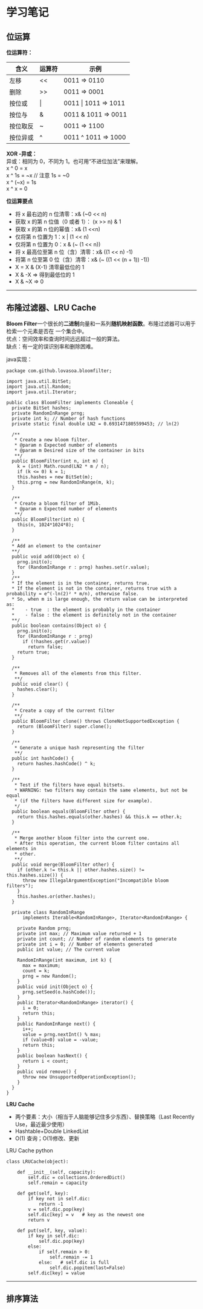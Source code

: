 # 学习笔记

## 位运算

**位运算符：**  

|  **含义**   | **运算符**  |  **示例**   | 
|  ----  | ----  | ----  |
| 左移  | << | 0011 => 0110 | 
| 删除  | >> | 0011 => 0001| 
| 按位或  | \| | 0011 \| 1011 => 1011 | 
| 按位与 | & | 0011 & 1011 => 0011 | 
| 按位取反  | ~ | 0011 => 1100 | 
| 按位异或 | ^ | 0011 ^ 1011 => 1000 |


**XOR -异或：**  
异或：相同为 0，不同为 1。也可用“不进位加法”来理解。  
x ^ 0 = x  
x ^ 1s = ~x // 注意 1s = ~0  
x ^ (~x) = 1s  
x ^ x = 0  

**位运算要点**     

- 将 x 最右边的 n 位清零：x& (~0 << n)  
- 获取 x 的第 n 位值（0 或者 1）： (x >> n) & 1  
- 获取 x 的第 n 位的幂值：x& (1 <<n)  
- 仅将第 n 位置为 1：x | (1 << n)  
- 仅将第 n 位置为 0：x & (~ (1 << n))    
- 将 x 最高位至第 n 位（含）清零：x& ((1 << n) -1)  
- 将第 n 位至第 0 位（含）清零：x& (~ ((1 << (n + 1)) -1))  
- X = X & (X-1) 清零最低位的 1  
- X & -X => 得到最低位的 1  
- X & ~X => 0  

***

## 布隆过滤器、LRU Cache  

**Bloom Filter**一个很长的**二进制**向量和一系列**随机映射函数**。布隆过滤器可以用于检索一个元素是否在
一个集合中。  
优点：空间效率和查询时间远远超过一般的算法。  
缺点：有一定的误识别率和删除困难。  

java实现：  
```
package com.github.lovasoa.bloomfilter;

import java.util.BitSet;
import java.util.Random;
import java.util.Iterator;

public class BloomFilter implements Cloneable {
  private BitSet hashes;
  private RandomInRange prng;
  private int k; // Number of hash functions
  private static final double LN2 = 0.6931471805599453; // ln(2)

  /**
   * Create a new bloom filter.
   * @param n Expected number of elements
   * @param m Desired size of the container in bits
   **/
  public BloomFilter(int n, int m) {
    k = (int) Math.round(LN2 * m / n);
    if (k <= 0) k = 1;
    this.hashes = new BitSet(m);
    this.prng = new RandomInRange(m, k);
  }

  /**
   * Create a bloom filter of 1Mib.
   * @param n Expected number of elements
   **/
  public BloomFilter(int n) {
    this(n, 1024*1024*8);
  }

  /**
  * Add an element to the container
  **/
  public void add(Object o) {
    prng.init(o);
    for (RandomInRange r : prng) hashes.set(r.value);
  }
  /** 
  * If the element is in the container, returns true.
  * If the element is not in the container, returns true with a probability ≈ e^(-ln(2)² * m/n), otherwise false.
  * So, when m is large enough, the return value can be interpreted as:
  *    - true  : the element is probably in the container
  *    - false : the element is definitely not in the container
  **/
  public boolean contains(Object o) {
    prng.init(o);
    for (RandomInRange r : prng)
      if (!hashes.get(r.value))
        return false;
    return true;
  }

  /**
   * Removes all of the elements from this filter.
   **/
  public void clear() {
    hashes.clear();
  }

  /**
   * Create a copy of the current filter
   **/
  public BloomFilter clone() throws CloneNotSupportedException {
    return (BloomFilter) super.clone();
  }

  /**
   * Generate a unique hash representing the filter
   **/
  public int hashCode() {
    return hashes.hashCode() ^ k;
  }

  /**
   * Test if the filters have equal bitsets.
   * WARNING: two filters may contain the same elements, but not be equal
   * (if the filters have different size for example).
   */
  public boolean equals(BloomFilter other) {
    return this.hashes.equals(other.hashes) && this.k == other.k;
  }

  /**
   * Merge another bloom filter into the current one.
   * After this operation, the current bloom filter contains all elements in
   * other.
   **/
  public void merge(BloomFilter other) {
    if (other.k != this.k || other.hashes.size() != this.hashes.size()) {
      throw new IllegalArgumentException("Incompatible bloom filters");
    }
    this.hashes.or(other.hashes);
  }

  private class RandomInRange
      implements Iterable<RandomInRange>, Iterator<RandomInRange> {

    private Random prng;
    private int max; // Maximum value returned + 1
    private int count; // Number of random elements to generate
    private int i = 0; // Number of elements generated
    public int value; // The current value

    RandomInRange(int maximum, int k) {
      max = maximum;
      count = k;
      prng = new Random();
    }
    public void init(Object o) {
      prng.setSeed(o.hashCode());
    }
    public Iterator<RandomInRange> iterator() {
      i = 0;
      return this;
    }
    public RandomInRange next() {
      i++;
      value = prng.nextInt() % max;
      if (value<0) value = -value;
      return this;
    }
    public boolean hasNext() {
      return i < count;
    }
    public void remove() {
      throw new UnsupportedOperationException();
    }
  }
}

```



**LRU Cache**  
- 两个要素：大小（相当于人脑能够记住多少东西）、替换策略（Last Recently Use，最近最少使用）  
- Hashtable+Double LinkedList  
- O(1) 查询；O(1)修改、更新  

LRU Cache python  
```
class LRUCache(object): 

	def __init__(self, capacity): 
		self.dic = collections.OrderedDict() 
		self.remain = capacity

	def get(self, key): 
		if key not in self.dic: 
			return -1 
		v = self.dic.pop(key) 
		self.dic[key] = v   # key as the newest one 
		return v 

	def put(self, key, value): 
		if key in self.dic: 
			self.dic.pop(key) 
		else: 
			if self.remain > 0: 
				self.remain -= 1 
			else:   # self.dic is full
				self.dic.popitem(last=False) 
		self.dic[key] = value
```

***  

## 排序算法








 